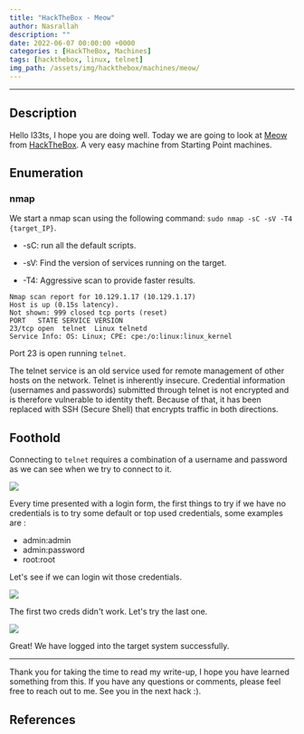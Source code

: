 ```yaml
---
title: "HackTheBox - Meow"
author: Nasrallah
description: ""
date: 2022-06-07 00:00:00 +0000
categories : [HackTheBox, Machines]
tags: [hackthebox, linux, telnet]
img_path: /assets/img/hackthebox/machines/meow/
---
```


<div align="center"> <script src="https://www.hackthebox.eu/badge/565048"></script> </div>

---


## **Description**

Hello l33ts, I hope you are doing well. Today we are going to look at [Meow](https://app.hackthebox.com/starting-point?tier=0) from [HackTheBox](https://www.hackthebox.com). A very easy machine from Starting Point machines.

## **Enumeration**

### nmap

We start a nmap scan using the following command: `sudo nmap -sC -sV -T4 {target_IP}`.

- -sC: run all the default scripts.

- -sV: Find the version of services running on the target.

- -T4: Aggressive scan to provide faster results.

```terminal
Nmap scan report for 10.129.1.17 (10.129.1.17)
Host is up (0.15s latency).
Not shown: 999 closed tcp ports (reset)
PORT   STATE SERVICE VERSION
23/tcp open  telnet  Linux telnetd
Service Info: OS: Linux; CPE: cpe:/o:linux:linux_kernel
```

Port 23 is open running `telnet`.

The telnet service is an old service used for remote management of other hosts on the network. Telnet is inherently insecure. Credential information (usernames and passwords) submitted through telnet is not encrypted and is therefore vulnerable to identity theft. Because of that, it has been replaced with SSH (Secure Shell) that encrypts traffic in both directions.

## **Foothold**

Connecting to `telnet` requires a combination of a username and password as we can see when we try to connect to it.

![](1.png)

Every time presented with a login form, the first things to try if we have no credentials is to try some default or top used credentials, some examples are :

 - admin:admin
 - admin:password
 - root:root

Let's see if we can login wit those credentials.

![](2.png)

The first two creds didn't work. Let's try the last one.

![](3.png)

Great! We have logged into the target system successfully.

---

Thank you for taking the time to read my write-up, I hope you have learned something from this. If you have any questions or comments, please feel free to reach out to me. See you in the next hack :).

## References
